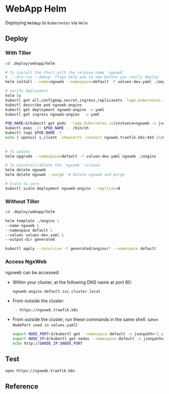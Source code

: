 # WebApp Helm

Deploying `WebApp` to `Kubernetes` via `Helm`

## Deploy

### With Tiller 

```bash
cd .deploy/webapp/helm

# To install the chart with the release name `ngxweb`
# `--dry-run --debug` flags help you to see before you really deploy
helm install --name=ngxweb --namespace=default -f values-dev.yaml ./anginx

# verify deployment
helm ls
kubectl get all,configmap,secret,ingress,replicasets -lapp.kubernetes.io/instance=ngxweb
kubectl describe pod ngxweb-anginx
kubectl get deployment ngxweb-anginx -o yaml
kubectl get ingress ngxweb-anginx  -o yaml

POD_NAME=$(kubectl get pods  -lapp.kubernetes.io/instance=ngxweb -o jsonpath='{.items[0].metadata.name}')
kubectl exec -it $POD_NAME -- /bin/sh
kubectl logs $POD_NAME -f
echo | openssl s_client -showcerts -connect ngxweb.traefik.k8s:443 2>/dev/null
 
 
# To update 
helm upgrade --namespace=default -f values-dev.yaml ngxweb ./anginx

# To uninstall/delete the `ngxweb` release
helm delete ngxweb
helm delete ngxweb --purge  # delete ngxweb and purge

# Scale to zero
kubectl scale deployment ngxweb-anginx --replicas=0
```

### Without Tiller

```bash
cd .deploy/webapp/helm

helm template ./anginx \
--name ngxweb \
--namespace default \
--values values-dev.yaml \
--output-dir generated

kubectl apply --recursive -f generated/anginx/* --namespace default
```


### Access NgxWeb

ngxweb can be accessed:

* Within your cluster, at the following DNS name at port 80:

  ```
  ngxweb-anginx.default.svc.cluster.local
  ```

* From outside the cluster:

  ```
   - https://ngxweb.traefik.k8s
  ```

* From outside the cluster, run these commands in the same shell: (`when NodePort used in values.yaml`)

  ```bash
  export NODE_PORT=$(kubectl get --namespace default -o jsonpath="{.spec.ports[0].nodePort}" services ngxweb-anginx)
  export NODE_IP=$(kubectl get nodes --namespace default -o jsonpath="{.items[0].status.addresses[0].address}")
  echo http://$NODE_IP:$NODE_PORT
  ```

## Test
```bash
open https://ngxweb.traefik.k8s
```

## Reference
